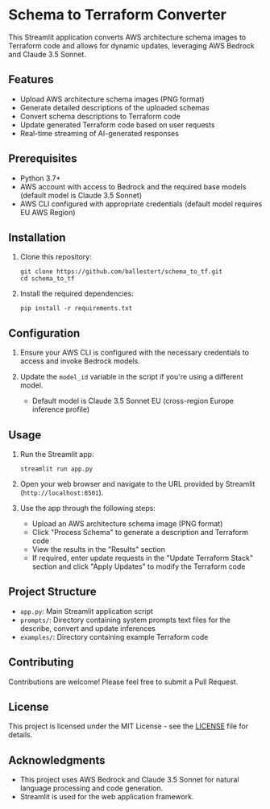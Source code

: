# Schema to Terraform Converter

This Streamlit application converts AWS architecture schema images to Terraform code and allows for dynamic updates, leveraging AWS Bedrock and Claude 3.5 Sonnet.

## Features

- Upload AWS architecture schema images (PNG format)
- Generate detailed descriptions of the uploaded schemas
- Convert schema descriptions to Terraform code
- Update generated Terraform code based on user requests
- Real-time streaming of AI-generated responses

## Prerequisites

- Python 3.7+
- AWS account with access to Bedrock and the required base models (default model is Claude 3.5 Sonnet) 
- AWS CLI configured with appropriate credentials (default model requires EU AWS Region)

## Installation

1. Clone this repository:
   ```
   git clone https://github.com/ballestert/schema_to_tf.git
   cd schema_to_tf
   ```

2. Install the required dependencies:
   ```
   pip install -r requirements.txt
   ```

## Configuration

1. Ensure your AWS CLI is configured with the necessary credentials to access and invoke Bedrock models.

2. Update the `model_id` variable in the script if you're using a different model.
   - Default model is Claude 3.5 Sonnet EU (cross-region Europe inference profile) 

## Usage

1. Run the Streamlit app:
   ```
   streamlit run app.py
   ```

2. Open your web browser and navigate to the URL provided by Streamlit (`http://localhost:8501`).

3. Use the app through the following steps:
   - Upload an AWS architecture schema image (PNG format)
   - Click "Process Schema" to generate a description and Terraform code
   - View the results in the "Results" section
   - If required, enter update requests in the "Update Terraform Stack" section and click "Apply Updates" to modify the Terraform code

## Project Structure

- `app.py`: Main Streamlit application script
- `prompts/`: Directory containing system prompts text files for the describe, convert and update inferences
- `examples/`: Directory containing example Terraform code

## Contributing

Contributions are welcome! Please feel free to submit a Pull Request.

## License

This project is licensed under the MIT License - see the [LICENSE](LICENSE) file for details.

## Acknowledgments

- This project uses AWS Bedrock and Claude 3.5 Sonnet for natural language processing and code generation.
- Streamlit is used for the web application framework.